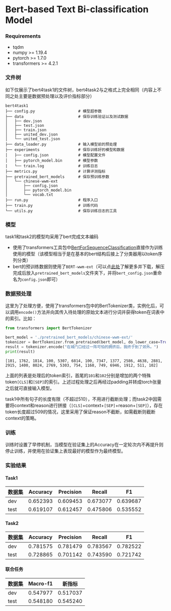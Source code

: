 # Bert-based Text Bi-classification Model

### Requirements

* tqdm
* numpy >= 1.19.4
* pytorch >= 1.7.0
* transformers >= 4.2.1

### 文件树

如下仅展示了bert4task1的文件树，bert4task2与之格式上完全相同（内容上不同之处主要是数据预处理以及评价指标部分）

```
bert4task1
├── config.py					# 模型超参数
├── data						# 保存训练验证以及测试数据
│   ├── dev.json
│   ├── test.json
│   ├── train.json
│   ├── united_dev.json
│   └── united_test.json
├── data_loader.py				# 输入模型前的预处理
├── experiments					# 保存训练好的模型和数据
│   ├── config.json				# 模型配置文件
│   ├── pytorch_model.bin		# 模型参数
|	└── train.log				# 训练日志
├── metrics.py					# 计算评测指标
├── pretrained_bert_models		# 保存预训练参数
│   └── chinese-wwm-ext
│       ├── config.json
│       ├── pytorch_model.bin
│       └── vocab.txt
├── run.py						# 程序入口
├── train.py					# 训练代码
└── utils.py					# 保存训练日志的工具
```

### 模型

task1和task2的模型均采用了bert完成文本编码

* 使用了transformers工具包中[BertForSequenceClassification](https://huggingface.co/transformers/model_doc/bert.html#bertforsequenceclassification)直接作为训练使用的模型（该模型相当于是在基本的bert结构后接上了分类器用以token序列分类）
* bert的预训练数据则使用了`BERT-wwm-ext`（可以点[此处](https://github.com/ymcui/Chinese-BERT-wwm)了解更多并下载，解压完成后放入`pretrained_bert_models`文件夹下，并将`bert_config.json`重命名为`config.json`即可）

### 数据预处理

这里为了处理方便，使用了transformers包中的BertTokenizer类，实例化后，可以调用`encode()`方法并向其传入待处理的原始文本进行分词并获得token在词表中的索引。比如：

```python
from transformers import BertTokenizer

bert_model = './pretrained_bert_models/chinese-wwm-ext/'
tokenizer = BertTokenizer.from_pretrained(bert_model, do_lower_case=True)
result = tokenizer.encode("在城门口经过一阵可怕的拥挤后，我终于到了郊外。")
print(result)
```

```
[101, 1762, 1814, 100, 5307, 6814, 100, 7347, 1377, 2586, 4638, 2881, 2915, 1400, 8024, 2769, 5303, 754, 1168, 749, 6946, 1912, 511, 102]
```

上面的列表是处理后的token索引，首尾的`101`和`102`分别是增加的两个特殊token`[CLS]`和`[SEP]`的索引。上述过程处理之后再经过padding并转成torch张量之后就可直接输入模型。

task1中所有句子的长度有限（不超过510），不用进行截断处理；而task2中因需要将context和reason进行拼接（`[CLS]`+context+`[SEP]`+reason+`[SEP]`），存在token长度超过509的情况，这里采用了保证reason不截断，如需截断则截断context的策略。

### 训练

训练时设置了早停机制，当模型在验证集上的Accuracy在一定轮次内不再提升则停止训练，并使用在验证集上表现最好的模型作为最终模型。

### 实验结果

#### Task1

| 数据集 | Accuracy | Precision | Recall   | F1       |
| ------ | -------- | --------- | -------- | -------- |
| dev    | 0.652393 | 0.609453  | 0.673077 | 0.639687 |
| test   | 0.619107 | 0.612457  | 0.475806 | 0.535552 |

#### Task2

| 数据集 | Accuracy | Precision | Recall   | F1       |
| ------ | -------- | --------- | -------- | -------- |
| dev    | 0.781575 | 0.781479  | 0.783567 | 0.782522 |
| test   | 0.728865 | 0.701142  | 0.743590 | 0.721742 |

#### 联合任务

| 数据集 | Macro-f1 | 新指标   |
| ------ | -------- | -------- |
| dev    | 0.547977 | 0.517037 |
| test   | 0.548180 | 0.545240 |

